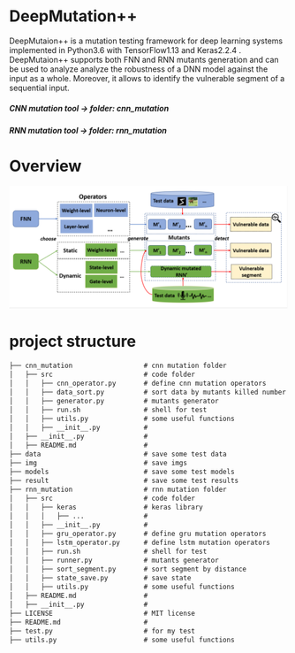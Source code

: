 # DeepMutation++

DeepMutaion++ is a mutation testing framework for deep learning systems implemented in Python3.6 with TensorFlow1.13 and Keras2.2.4 . 
DeepMutaion++ supports both FNN and RNN mutants generation and can be used to analyze analyze the robustness of a DNN model against the input as a whole. Moreover, it allows to identify the vulnerable segment of a sequential input.

##### CNN mutation tool -> folder: cnn_mutation
##### RNN mutation tool -> folder: rnn_mutation

# Overview
![alt text](img/overview.jpg)


# project structure
```
├── cnn_mutation                  # cnn mutation folder
│   ├── src                       # code folder
│   │   ├── cnn_operator.py       # define cnn mutation operators
│   │   ├── data_sort.py          # sort data by mutants killed number
│   │   ├── generator.py          # mutants generator
│   │   ├── run.sh                # shell for test
│   │   ├── utils.py              # some useful functions
│   │   ├── __init__.py           # 
│   ├── __init__.py               #
│   ├── README.md                 # 
├── data                          # save some test data
├── img                           # save imgs
├── models                        # save some test models
├── result                        # save some test results
├── rnn_mutation                  # rnn mutation folder
│   ├── src                       # code folder
│   │   ├── keras                 # keras library
│   │   │   ├── ...               #
│   │   ├── __init__.py           #
│   │   ├── gru_operator.py       # define gru mutation operators
│   │   ├── lstm_operator.py      # define lstm mutation operators
│   │   ├── run.sh                # shell for test
│   │   ├── runner.py             # mutants generator
│   │   ├── sort_segment.py       # sort segment by distance
│   │   ├── state_save.py         # save state
│   │   ├── utils.py              # some useful functions
│   ├── README.md                 #
│   ├── __init__.py               #
├── LICENSE                       # MIT license
├── README.md                     #
├── test.py                       # for my test
├── utils.py                      # some useful functions
```
